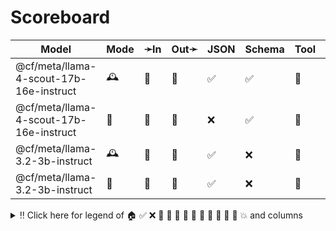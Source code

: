 # Scoreboard

| Model                                   | Mode | ➛In   | Out➛   | JSON | Schema | Tool | Batch | File | Cite | Text | Probs | Limits | Usage | Finish |
| --------------------------------------- | ---- | ----- | ------ | ---- | ------ | ---- | ----- | ---- | ---- | ---- | ----- | ------ | ----- | ------ |
| @cf/meta/llama-4-scout-17b-16e-instruct | 🕰️   | 💬    | 💬     | ✅   | ✅     | 💨   | ❌    | ❌   | ❌   | 🌱📏  | ❌    | ❌     | ✅    | ✅     |
| @cf/meta/llama-4-scout-17b-16e-instruct | 📡   | 💬    | 💬     | ❌   | ✅     | 💨   | ❌    | ❌   | ❌   | 🌱📏  | ❌    | ❌     | ✅    | ✅     |
| @cf/meta/llama-3.2-3b-instruct          | 🕰️   | 💬    | 💬     | ✅   | ❌     | 💨   | ❌    | ❌   | ❌   | 🌱📏  | ❌    | ❌     | ✅    | ✅     |
| @cf/meta/llama-3.2-3b-instruct          | 📡   | 💬    | 💬     | ✅   | ❌     | 💨   | ❌    | ❌   | ❌   | 🌱📏  | ❌    | ❌     | ✅    | ✅     |
<details>
<summary>‼️ Click here for legend of 🏠 ✅ ❌ 💬 📄 📸 🎤 🎥 🤪 💸 🚩 💨 🧐 💥 and columns</summary>

- 🏠: Runs locally.
- 🕰️: Runs synchronously, the reply is only returned once completely generated.
- 📡: Runs asynchronously, the reply is returned as soon as it is available.
- 🧠: Supports chain-of-thought thinking process.
    - Both redacted (Anthropic, Gemini) and explicit (Deepseek R1, Qwen3, etc).
    - Some models can be used in both mode. In this case they will have two rows, one with thinking and one
      without. It is frequent that certain functionalities are limited in thinking mode, like tool calling.
- ✅: Implemented and works great.
- ❌: Not supported by genai. The provider may support it, but genai does not (yet). Please send a PR to add
  it!
- 💬: Text
- 📄: PDF: process a PDF as input, possibly with OCR.
- 📸: Image
    - Input: process an image as input; most providers support PNG, JPG, WEBP and non-animated GIF
    - Output: generate images
- 🎤: Audio
- 🎥: Video: process a video (e.g. MP4) as input.
- 💨: Tool calling is flaky.
- 🧐: Tool calling is **not** biased towards the first value in an enum. If the provider doesn't have this, be
  mindful of the order of the values!
- 🌐: Country where the company is located.
- JSON and Schema: ability to output JSON in free form, or with a forced schema specified as a Go struct
- Chat: Buffered chat.
- Stream: Streaming output.
- Tool: Tool calling, using [genai.ToolDef](https://pkg.go.dev/github.com/maruel/genai#ToolDef)
- Batch: Process asynchronously batches during off peak hours at a discounts.
- Text: Text features:
    - '🌱': Seed option for deterministic output.
    - '📏': MaxTokens option to cap the amount of returned tokens.
    - '🛑': Stop sequence to stop generation when a token is generated.
- File: Upload and store large files.
- Cite: Citation generation. Especially useful for RAG.
- Probs: return logprobs. Many do not support this in streaming mode.
- Limits: returns the rate limits, including the remaining quota.
</details>
